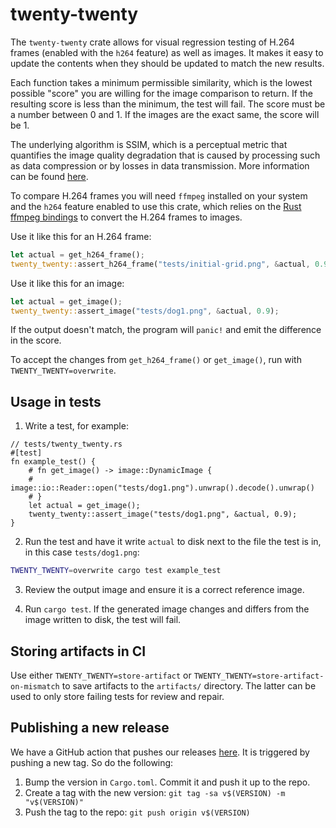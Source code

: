 # twenty-twenty

The `twenty-twenty` crate allows for visual regression testing of H.264 frames (enabled with the
`h264` feature) as well as images. It makes it easy to update the contents when they should be
updated to match the new results.

Each function takes a minimum permissible similarity, which is the lowest possible "score" you are
willing for the image comparison to return. If the resulting score is less than the minimum, the
test will fail. The score must be a number between 0 and 1. If the images are the exact same, the
score will be 1.

The underlying algorithm is SSIM, which is a perceptual metric that quantifies the image quality
degradation that is caused by processing such as data compression or by losses in data transmission.
More information can be found [here](https://en.wikipedia.org/wiki/Structural_similarity).

To compare H.264 frames you will need `ffmpeg` installed on your system and the `h264` feature
enabled to use this crate, which relies on the
[Rust ffmpeg bindings](https://docs.rs/ffmpeg-next/latest/ffmpeg_next/) to convert the H.264 frames
to images.

Use it like this for an H.264 frame:

```rust
let actual = get_h264_frame();
twenty_twenty::assert_h264_frame("tests/initial-grid.png", &actual, 0.9);
```

Use it like this for an image:

```rust
let actual = get_image();
twenty_twenty::assert_image("tests/dog1.png", &actual, 0.9);
```

If the output doesn't match, the program will `panic!` and emit the difference in the score.

To accept the changes from `get_h264_frame()` or `get_image()`, run with `TWENTY_TWENTY=overwrite`.

## Usage in tests

1. Write a test, for example:

```
// tests/twenty_twenty.rs
#[test]
fn example_test() {
    # fn get_image() -> image::DynamicImage {
    #    image::io::Reader::open("tests/dog1.png").unwrap().decode().unwrap()
    # }
    let actual = get_image();
    twenty_twenty::assert_image("tests/dog1.png", &actual, 0.9);
}
```

2. Run the test and have it write `actual` to disk next to the file the test is in, in this case
   `tests/dog1.png`:

```sh
TWENTY_TWENTY=overwrite cargo test example_test
```

3. Review the output image and ensure it is a correct reference image.

4. Run `cargo test`. If the generated image changes and differs from the image written to disk, the
   test will fail.

## Storing artifacts in CI

Use either `TWENTY_TWENTY=store-artifact` or `TWENTY_TWENTY=store-artifact-on-mismatch` to save
artifacts to the `artifacts/` directory. The latter can be used to only store failing tests for
review and repair.

## Publishing a new release

We have a GitHub action that pushes our releases
[here](https://github.com/KittyCAD/twenty-twenty/blob/main/.github/workflows/make-release.yml). It
is triggered by pushing a new tag. So do the following:

1. Bump the version in `Cargo.toml`. Commit it and push it up to the repo.
2. Create a tag with the new version: `git tag -sa v$(VERSION) -m "v$(VERSION)"`
3. Push the tag to the repo: `git push origin v$(VERSION)`
